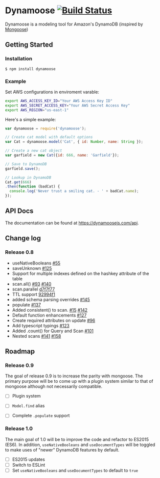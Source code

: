 # Dynamoose [![Build Status](https://travis-ci.org/automategreen/dynamoose.png)](https://travis-ci.org/automategreen/dynamoose)


Dynamoose is a modeling tool for Amazon's DynamoDB (inspired by [Mongoose](http://mongoosejs.com/))


## Getting Started

### Installation

    $ npm install dynamoose

### Example

Set AWS configurations in enviroment varable:

```sh
export AWS_ACCESS_KEY_ID="Your AWS Access Key ID"
export AWS_SECRET_ACCESS_KEY="Your AWS Secret Access Key"
export AWS_REGION="us-east-1"
```

Here's a simple example:

```js
var dynamoose = require('dynamoose');

// Create cat model with default options
var Cat = dynamoose.model('Cat', { id: Number, name: String });

// Create a new cat object
var garfield = new Cat({id: 666, name: 'Garfield'});

// Save to DynamoDB
garfield.save();

// Lookup in DynamoDB
Cat.get(666)
.then(function (badCat) {
  console.log('Never trust a smiling cat. - ' + badCat.name);
});
```

## API Docs

The documentation can be found at https://dynamoosejs.com/api.

## Change log

### Release 0.8

- useNativeBooleans [#55](//github.com/automategreen/dynamoose/issues/55)
- saveUnknown [#125](//github.com/automategreen/dynamoose/issues/125)
- Support for multiple indexes defined on the hashkey attribute of the table
- scan.all() [#93](//github.com/automategreen/dynamoose/issues/93) [#140](//github.com/automategreen/dynamoose/issues/140)
- scan.parallel [d7f7f77](//github.com/automategreen/dynamoose/commit/d7f7f77)
- TTL support [92994f1](//github.com/automategreen/dynamoose/commit/92994f1)
- added schema parsing overrides [#145](//github.com/automategreen/dynamoose/issues/145)
- populate [#137](//github.com/automategreen/dynamoose/issues/137)
- Added consistent() to scan.  [#15](//github.com/automategreen/dynamoose/issues/15) [#142](//github.com/automategreen/dynamoose/issues/142)
- Default function enhancements [#127](//github.com/automategreen/dynamoose/issues/127)
- Create required attributes on update [#96](//github.com/automategreen/dynamoose/issues/96)
- Add typescript typings [#123](//github.com/automategreen/dynamoose/issues/123)
- Added .count() for Query and Scan [#101](//github.com/automategreen/dynamoose/issues/101)
- Nested scans [#141](//github.com/automategreen/dynamoose/issues/141) [#158](//github.com/automategreen/dynamoose/issues/158)


## Roadmap

### Release 0.9

The goal of release 0.9 is to increase the parity with mongoose.  The primary purpose will be to come up with a plugin system similar to that of mongoose although not necessarily compatible.

- [ ] Plugin system
- [ ] `Model.find` alias
- [ ] Complete `.populate` support


### Release 1.0

The main goal of 1.0 will be to improve the code and refactor to ES2015 (ES6).  In addition, `useNativeBooleans` and `useDocumentTypes`  will be toggled to make uses of "newer" DynamoDB features by default.

- [ ] ES2015 updates
- [ ] Switch to ESLint
- [ ] Set `useNativeBooleans` and `useDocumentTypes` to default to `true`
